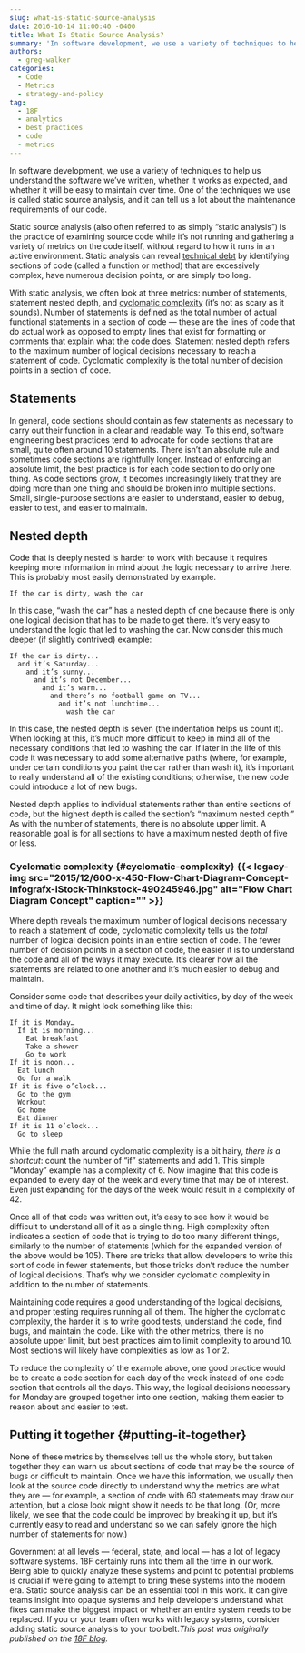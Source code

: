 ```yaml
---
slug: what-is-static-source-analysis
date: 2016-10-14 11:00:40 -0400
title: What Is Static Source Analysis?
summary: 'In software development, we use a variety of techniques to help us understand the software we&rsquo;ve written, whether it works as expected, and whether it will be easy to maintain over time. One of the techniques we use is called static source analysis, and it can tell us a lot about the maintenance requirements of'
authors:
  - greg-walker
categories:
  - Code
  - Metrics
  - strategy-and-policy
tag:
  - 18F
  - analytics
  - best practices
  - code
  - metrics
---
```


In software development, we use a variety of techniques to help us understand the software we’ve written, whether it works as expected, and whether it will be easy to maintain over time. One of the techniques we use is called static source analysis, and it can tell us a lot about the maintenance requirements of our code.

Static source analysis (also often referred to as simply “static analysis”) is the practice of examining source code while it’s not running and gathering a variety of metrics on the code itself, without regard to how it runs in an active environment. Static analysis can reveal [technical debt](https://18f.gsa.gov/2015/09/04/what-is-technical-debt/) by identifying sections of code (called a function or method) that are excessively complex, have numerous decision points, or are simply too long.

With static analysis, we often look at three metrics: number of statements, statement nested depth, and [cyclomatic complexity](https://en.wikipedia.org/wiki/Cyclomatic_complexity) (it’s not as scary as it sounds). Number of statements is defined as the total number of actual functional statements in a section of code — these are the lines of code that do actual work as opposed to empty lines that exist for formatting or comments that explain what the code does. Statement nested depth refers to the maximum number of logical decisions necessary to reach a statement of code. Cyclomatic complexity is the total number of decision points in a section of code.

## Statements

In general, code sections should contain as few statements as necessary to carry out their function in a clear and readable way. To this end, software engineering best practices tend to advocate for code sections that are small, quite often around 10 statements. There isn’t an absolute rule and sometimes code sections are rightfully longer. Instead of enforcing an absolute limit, the best practice is for each code section to do only one thing. As code sections grow, it becomes increasingly likely that they are doing more than one thing and should be broken into multiple sections. Small, single-purpose sections are easier to understand, easier to debug, easier to test, and easier to maintain.

## Nested depth

Code that is deeply nested is harder to work with because it requires keeping more information in mind about the logic necessary to arrive there. This is probably most easily demonstrated by example.

<div class="highlight">
  <pre><code class="language-">If the car is dirty, wash the car
</code></pre>
</div>

In this case, “wash the car” has a nested depth of one because there is only one logical decision that has to be made to get there. It’s very easy to understand the logic that led to washing the car. Now consider this much deeper (if slightly contrived) example:

<div class="highlight">
  <pre><code class="language-">If the car is dirty...
  and it’s Saturday...
    and it’s sunny...
      and it’s not December...
        and it’s warm...
          and there’s no football game on TV...
            and it’s not lunchtime...
              wash the car
</code></pre>
</div>

In this case, the nested depth is seven (the indentation helps us count it). When looking at this, it’s much more difficult to keep in mind all of the necessary conditions that led to washing the car. If later in the life of this code it was necessary to add some alternative paths (where, for example, under certain conditions you paint the car rather than wash it), it’s important to really understand all of the existing conditions; otherwise, the new code could introduce a lot of new bugs.

Nested depth applies to individual statements rather than entire sections of code, but the highest depth is called the section’s “maximum nested depth.” As with the number of statements, there is no absolute upper limit. A reasonable goal is for all sections to have a maximum nested depth of five or less.

### Cyclomatic complexity {#cyclomatic-complexity} {{< legacy-img src="2015/12/600-x-450-Flow-Chart-Diagram-Concept-Infografx-iStock-Thinkstock-490245946.jpg" alt="Flow Chart Diagram Concept" caption="" >}} 

Where depth reveals the maximum number of logical decisions necessary to reach a statement of code, cyclomatic complexity tells us the _total_ number of logical decision points in an entire section of code. The fewer number of decision points in a section of code, the easier it is to understand the code and all of the ways it may execute. It’s clearer how all the statements are related to one another and it’s much easier to debug and maintain.

Consider some code that describes your daily activities, by day of the week and time of day. It might look something like this:

<div class="highlight">
  <pre><code class="language-">If it is Monday…
  If it is morning...
    Eat breakfast
    Take a shower
    Go to work
If it is noon...
  Eat lunch
  Go for a walk
If it is five o’clock...
  Go to the gym
  Workout
  Go home
  Eat dinner
If it is 11 o’clock...
  Go to sleep
</code></pre>
</div>

While the full math around cyclomatic complexity is a bit hairy, _there is a shortcut_: count the number of “if” statements and add 1. This simple “Monday” example has a complexity of 6. Now imagine that this code is expanded to every day of the week and every time that may be of interest. Even just expanding for the days of the week would result in a complexity of 42.

Once all of that code was written out, it’s easy to see how it would be difficult to understand all of it as a single thing. High complexity often indicates a section of code that is trying to do too many different things, similarly to the number of statements (which for the expanded version of the above would be 105). There are tricks that allow developers to write this sort of code in fewer statements, but those tricks don’t reduce the number of logical decisions. That’s why we consider cyclomatic complexity in addition to the number of statements.

Maintaining code requires a good understanding of the logical decisions, and proper testing requires running all of them. The higher the cyclomatic complexity, the harder it is to write good tests, understand the code, find bugs, and maintain the code. Like with the other metrics, there is no absolute upper limit, but best practices aim to limit complexity to around 10. Most sections will likely have complexities as low as 1 or 2.

To reduce the complexity of the example above, one good practice would be to create a code section for each day of the week instead of one code section that controls all the days. This way, the logical decisions necessary for Monday are grouped together into one section, making them easier to reason about and easier to test.

## Putting it together {#putting-it-together}

None of these metrics by themselves tell us the whole story, but taken together they can warn us about sections of code that may be the source of bugs or difficult to maintain. Once we have this information, we usually then look at the source code directly to understand why the metrics are what they are — for example, a section of code with 60 statements may draw our attention, but a close look might show it needs to be that long. (Or, more likely, we see that the code could be improved by breaking it up, but it’s currently easy to read and understand so we can safely ignore the high number of statements for now.)

Government at all levels — federal, state, and local — has a lot of legacy software systems. 18F certainly runs into them all the time in our work. Being able to quickly analyze these systems and point to potential problems is crucial if we’re going to attempt to bring these systems into the modern era. Static source analysis can be an essential tool in this work. It can give teams insight into opaque systems and help developers understand what fixes can make the biggest impact or whether an entire system needs to be replaced. If you or your team often works with legacy systems, consider adding static source analysis to your toolbelt._This post was originally published on the [18F blog](https://18f.gsa.gov/blog/)._